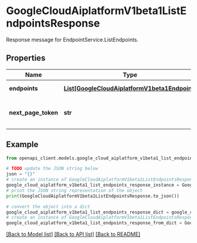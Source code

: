 # GoogleCloudAiplatformV1beta1ListEndpointsResponse

Response message for EndpointService.ListEndpoints.

## Properties

Name | Type | Description | Notes
------------ | ------------- | ------------- | -------------
**endpoints** | [**List[GoogleCloudAiplatformV1beta1Endpoint]**](GoogleCloudAiplatformV1beta1Endpoint.md) | List of Endpoints in the requested page. | [optional] 
**next_page_token** | **str** | A token to retrieve the next page of results. Pass to ListEndpointsRequest.page_token to obtain that page. | [optional] 

## Example

```python
from openapi_client.models.google_cloud_aiplatform_v1beta1_list_endpoints_response import GoogleCloudAiplatformV1beta1ListEndpointsResponse

# TODO update the JSON string below
json = "{}"
# create an instance of GoogleCloudAiplatformV1beta1ListEndpointsResponse from a JSON string
google_cloud_aiplatform_v1beta1_list_endpoints_response_instance = GoogleCloudAiplatformV1beta1ListEndpointsResponse.from_json(json)
# print the JSON string representation of the object
print(GoogleCloudAiplatformV1beta1ListEndpointsResponse.to_json())

# convert the object into a dict
google_cloud_aiplatform_v1beta1_list_endpoints_response_dict = google_cloud_aiplatform_v1beta1_list_endpoints_response_instance.to_dict()
# create an instance of GoogleCloudAiplatformV1beta1ListEndpointsResponse from a dict
google_cloud_aiplatform_v1beta1_list_endpoints_response_from_dict = GoogleCloudAiplatformV1beta1ListEndpointsResponse.from_dict(google_cloud_aiplatform_v1beta1_list_endpoints_response_dict)
```
[[Back to Model list]](../README.md#documentation-for-models) [[Back to API list]](../README.md#documentation-for-api-endpoints) [[Back to README]](../README.md)


